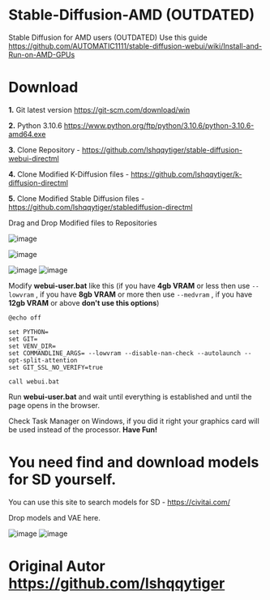 # Stable-Diffusion-AMD (OUTDATED)
Stable Diffusion for AMD users (OUTDATED)
Use this guide https://github.com/AUTOMATIC1111/stable-diffusion-webui/wiki/Install-and-Run-on-AMD-GPUs

# Download
**1.** Git latest version https://git-scm.com/download/win

**2.** Python 3.10.6 https://www.python.org/ftp/python/3.10.6/python-3.10.6-amd64.exe

**3.** Clone Repository - https://github.com/lshqqytiger/stable-diffusion-webui-directml

**4.** Clone Modified K-Diffusion files - https://github.com/lshqqytiger/k-diffusion-directml

**5.** Clone Modified Stable Diffusion files - https://github.com/lshqqytiger/stablediffusion-directml


Drag and Drop Modified files to Repositories

![image](https://user-images.githubusercontent.com/36568154/222983018-f5f894f8-ea2d-478a-9262-abaf773dae7f.png)

![image](https://user-images.githubusercontent.com/36568154/222983031-04583f42-0dec-4bd7-9a14-f06b868d3ed0.png)

![image](https://user-images.githubusercontent.com/36568154/222984536-8a22f190-c673-469d-9300-f38b27ad05c6.png) ![image](https://user-images.githubusercontent.com/36568154/222984590-3fa136f9-ad91-4362-bdeb-53ff772e33ad.png)

Modify **webui-user.bat** like this (if you have **4gb VRAM** or less then use ```--lowvram``` , if you have **8gb VRAM** or more then use ```--medvram``` , if you have **12gb VRAM** or above **don't use this options**)
```
@echo off

set PYTHON=
set GIT=
set VENV_DIR=
set COMMANDLINE_ARGS= --lowvram --disable-nan-check --autolaunch --opt-split-attention
set GIT_SSL_NO_VERIFY=true

call webui.bat
```


Run **webui-user.bat** and wait until everything is established and until the page opens in the browser.

Check Task Manager on Windows, if you did it right your graphics card will be used instead of the processor.
**Have Fun!**

# You need find and download models for SD yourself.
You can use this site to search models for SD - https://civitai.com/

Drop models and VAE here.

![image](https://user-images.githubusercontent.com/36568154/222983954-d8551185-f7c8-4d61-b901-c6255214ccec.png)
![image](https://user-images.githubusercontent.com/36568154/222983977-e17cc0d9-fa25-435a-8594-807342294083.png)

# Original Autor https://github.com/lshqqytiger
